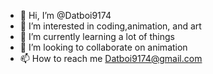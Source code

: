 - 👋 Hi, I’m @Datboi9174
- 👀 I’m interested in coding,animation, and art
- 🌱 I’m currently learning a lot of things 
- 💞️ I’m looking to collaborate on animation
- 📫 How to reach me Datboi9174@gmail.com

<!---
Datboi9174/Datboi9174 is a ✨ special ✨ repository because its `README.md` (this file) appears on your GitHub profile.
You can click the Preview link to take a look at your changes.
--->
